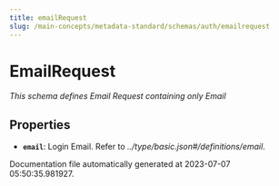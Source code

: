 ```yaml
---
title: emailRequest
slug: /main-concepts/metadata-standard/schemas/auth/emailrequest
---
```


# EmailRequest

*This schema defines Email Request containing only Email*

## Properties

- **`email`**: Login Email. Refer to *../type/basic.json#/definitions/email*.


Documentation file automatically generated at 2023-07-07 05:50:35.981927.
